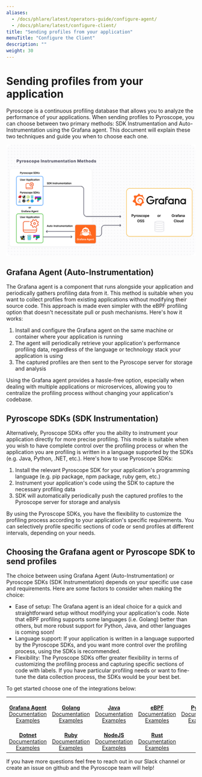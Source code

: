```yaml
---
aliases:
  - /docs/phlare/latest/operators-guide/configure-agent/
  - /docs/phlare/latest/configure-client/
title: "Sending profiles from your application"
menuTitle: "Configure the Client"
description: ""
weight: 30
---
```


# Sending profiles from your application

Pyroscope is a continuous profiling database that allows you to analyze the performance of your applications. When sending profiles to Pyroscope, you can choose between two primary methods: SDK Instrumentation and Auto-Instrumentation using the Grafana agent. This document will explain these two techniques and guide you when to choose each one.

![Pyroscope agent server diagram](pyroscope-agent-server-diag.png)

## Grafana Agent (Auto-Instrumentation)

The Grafana agent is a component that runs alongside your application and periodically gathers profiling data from it. This method is suitable when you want to collect profiles from existing applications without modifying their source code. This approach is made even simpler with the eBPF profiling option that doesn't necessitate pull or push mechanisms. Here's how it works:

1. Install and configure the Grafana agent on the same machine or container where your application is running
2. The agent will periodically retrieve your application's performance profiling data, regardless of the language or technology stack your application is using
3. The captured profiles are then sent to the Pyroscope server for storage and analysis

Using the Grafana agent provides a hassle-free option, especially when dealing with multiple applications or microservices, allowing you to centralize the profiling process without changing your application's codebase.

## Pyroscope SDKs (SDK Instrumentation)

Alternatively, Pyroscope SDKs offer you the ability to instrument your application directly for more precise profiling. This mode is suitable when you wish to have complete control over the profiling process or when the application you are profiling is written in a language supported by the SDKs (e.g. Java, Python, .NET, etc.). Here's how to use Pyroscope SDKs:

1. Install the relevant Pyroscope SDK for your application's programming language (e.g. pip package, npm package, ruby gem, etc.)
2. Instrument your application's code using the SDK to capture the necessary profiling data
3. SDK will automatically periodically push the captured profiles to the Pyroscope server for storage and analysis

By using the Pyroscope SDKs, you have the flexibility to customize the profiling process according to your application's specific requirements. You can selectively profile specific sections of code or send profiles at different intervals, depending on your needs.

## Choosing the Grafana agent or Pyroscope SDK to send profiles

The choice between using Grafana Agent (Auto-Instrumentation) or Pyroscope SDKs (SDK Instrumentation) depends on your specific use case and requirements. Here are some factors to consider when making the choice:

- Ease of setup: The Grafana agent is an ideal choice for a quick and straightforward setup without modifying your application's code. Note that eBPF profiling supports some languages (i.e. Golang) better than others, but more robust support for Python, Java, and other languages is coming soon!
- Language support: If your application is written in a language supported by the Pyroscope SDKs, and you want more control over the profiling process, using the SDKs is recommended.
- Flexibility: The Pyroscope SDKs offer greater flexibility in terms of customizing the profiling process and capturing specific sections of code with labels. If you have particular profiling needs or want to fine-tune the data collection process, the SDKs would be your best bet.

To get started choose one of the integrations below:
<table>
   <tr>
      <td align="center"><a href="https://grafana.com/docs/pyroscope/next/configure-client/grafana-agent/"><img src="https://github-production-user-asset-6210df.s3.amazonaws.com/223048/257522425-48683963-91ae-4caf-8c52-ce131e25bd65.png" width="100px;" alt=""/><br />
        <b>Grafana Agent</b></a><br />
          <a href="https://grafana.com/docs/pyroscope/next/configure-client/grafana-agent/go_pull/" title="Documentation">Documentation</a><br />
          <a href="https://grafana.com/docs/pyroscope/next/configure-client/grafana-agent/go_pull/" title="examples">Examples</a>
      </td>
      <td align="center"><a href="https://grafana.com/docs/pyroscope/next/configure-client/language-sdks/go_push/"><img src="https://user-images.githubusercontent.com/23323466/178160549-2d69a325-56ec-4e19-bca7-d460d400b163.png" width="100px;" alt=""/><br />
        <b>Golang</b></a><br />
          <a href="https://grafana.com/docs/pyroscope/next/configure-client/language-sdks/go_push/" title="Documentation">Documentation</a><br />
          <a href="https://github.com/grafana/pyroscope/tree/main/examples/golang-push" title="golang-examples">Examples</a>
      </td>
      <td align="center"><a href="https://grafana.com/docs/pyroscope/next/configure-client/language-sdks/java/"><img src="https://user-images.githubusercontent.com/23323466/178160550-2b5a623a-0f4c-4911-923f-2c825784d45d.png" width="100px;" alt=""/><br />
        <b>Java</b></a><br />
          <a href="https://grafana.com/docs/pyroscope/next/configure-client/language-sdks/java/">Documentation</a><br />
          <a href="https://github.com/grafana/pyroscope/tree/main/examples/java-jfr/rideshare" title="java-examples">Examples</a>
      </td>
      <td align="center"><a href="https://grafana.com/docs/pyroscope/next/configure-client/language-sdks/ebpf/"><img src="https://user-images.githubusercontent.com/23323466/178160548-e974c080-808d-4c5d-be9b-c983a319b037.png" width="100px;" alt=""/><br />
        <b>eBPF</b></a><br />
          <a href="https://grafana.com/docs/pyroscope/next/configure-client/grafana-agent/ebpf" title="Documentation">Documentation</a><br />
          <a href="https://grafana.com/docs/pyroscope/next/configure-client/grafana-agent/ebpf" title="examples">Examples</a>
      </td>
      <td align="center"><a href="https://grafana.com/docs/pyroscope/next/configure-client/language-sdks/python/"><img src="https://user-images.githubusercontent.com/23323466/178160553-c78b8c15-99b4-43f3-a2a0-252b6c4862b1.png" width="100px;" alt=""/><br />
        <b>Python</b></a><br />
          <a href="https://grafana.com/docs/pyroscope/next/configure-client/language-sdks/python/" title="Documentation">Documentation</a><br />
          <a href="https://github.com/grafana/pyroscope/tree/main/examples/python" title="python-examples">Examples</a>
      </td>
   </tr>
   <tr>
      <td align="center"><a href="https://grafana.com/docs/pyroscope/next/configure-client/language-sdks/dotnet/"><img src="https://user-images.githubusercontent.com/23323466/178160544-d2e189c6-a521-482c-a7dc-5375c1985e24.png" width="100px;" alt=""/><br />
        <b>Dotnet</b></a><br />
          <a href="https://grafana.com/docs/pyroscope/next/configure-client/language-sdks/dotnet/" title="Documentation">Documentation</a><br />
          <a href="https://github.com/grafana/pyroscope/tree/main/examples/dotnet" title="examples">Examples</a>
      </td>
      <td align="center"><a href="https://grafana.com/docs/pyroscope/next/configure-client/language-sdks/ruby/"><img src="https://user-images.githubusercontent.com/23323466/178160554-b0be2bc5-8574-4881-ac4c-7977c0b2c195.png" width="100px;" alt=""/><br />
        <b>Ruby</b></a><br />
          <a href="https://grafana.com/docs/pyroscope/next/configure-client/language-sdks/ruby/" title="Documentation">Documentation</a><br />
          <a href="https://github.com/grafana/pyroscope/tree/main/examples/ruby" title="ruby-examples">Examples</a>
      </td>
      <td align="center"><a href="https://grafana.com/docs/pyroscope/next/configure-client/language-sdks/nodejs/"><img src="https://user-images.githubusercontent.com/23323466/178160551-a79ee6ff-a5d6-419e-89e6-39047cb08126.png" width="100px;" alt=""/><br />
        <b>NodeJS</b></a><br />
          <a href="https://grafana.com/docs/pyroscope/next/configure-client/language-sdks/nodejs/" title="Documentation">Documentation</a><br />
          <a href="https://github.com/grafana/pyroscope/tree/main/examples/nodejs/express" title="examples">Examples</a>
      </td>
      <td align="center"><a href="https://grafana.com/docs/pyroscope/next/configure-client/language-sdks/rust/"><img src="https://user-images.githubusercontent.com/23323466/178160555-fb6aeee7-5d31-4bcb-9e3e-41e9f2f7d5b4.png" width="100px;" alt=""/><br />
        <b>Rust</b></a><br />
          <a href="https://grafana.com/docs/pyroscope/next/configure-client/language-sdks/rust/" title="Documentation">Documentation</a><br />
          <a href="https://github.com/grafana/pyroscope/tree/main/examples/rust/rideshare" title="examples">Examples</a>
      </td>
   </tr>
</table>


If you have more questions feel free to reach out in our Slack channel or create an issue on github and the Pyroscope team will help!

